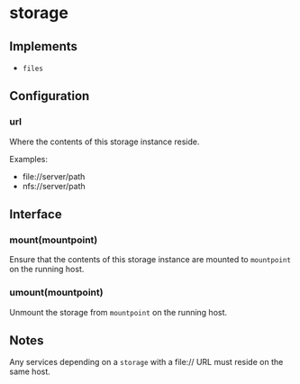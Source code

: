 # storage

## Implements

* `files`

## Configuration

### url

Where the contents of this storage instance reside.

Examples:

* file://server/path
* nfs://server/path

## Interface

### mount(mountpoint)

Ensure that the contents of this storage instance are mounted to `mountpoint` on the running host.

### umount(mountpoint)

Unmount the storage from `mountpoint` on the running host.

## Notes

Any services depending on a `storage` with a file:// URL must reside on the same host.

